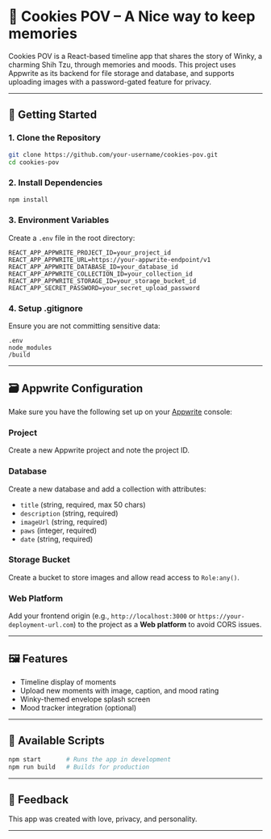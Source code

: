 # 🍪 Cookies POV – A Nice way to keep memories

Cookies POV is a React-based timeline app that shares the story of Winky, a charming Shih Tzu, through memories and moods. This project uses Appwrite as its backend for file storage and database, and supports uploading images with a password-gated feature for privacy.

---

## 🚀 Getting Started

### 1. **Clone the Repository**

```bash
git clone https://github.com/your-username/cookies-pov.git
cd cookies-pov
```

### 2. **Install Dependencies**

```bash
npm install
```

### 3. **Environment Variables**

Create a `.env` file in the root directory:

```env
REACT_APP_APPWRITE_PROJECT_ID=your_project_id
REACT_APP_APPWRITE_URL=https://your-appwrite-endpoint/v1
REACT_APP_APPWRITE_DATABASE_ID=your_database_id
REACT_APP_APPWRITE_COLLECTION_ID=your_collection_id
REACT_APP_APPWRITE_STORAGE_ID=your_storage_bucket_id
REACT_APP_SECRET_PASSWORD=your_secret_upload_password
```

### 4. **Setup .gitignore**

Ensure you are not committing sensitive data:

```gitignore
.env
node_modules
/build
```

---

## 🗃️ Appwrite Configuration

Make sure you have the following set up on your [Appwrite](https://cloud.appwrite.io) console:

### Project

Create a new Appwrite project and note the project ID.

### Database

Create a new database and add a collection with attributes:

* `title` (string, required, max 50 chars)
* `description` (string, required)
* `imageUrl` (string, required)
* `paws` (integer, required)
* `date` (string, required)

### Storage Bucket

Create a bucket to store images and allow read access to `Role:any()`.

### Web Platform

Add your frontend origin (e.g., `http://localhost:3000` or `https://your-deployment-url.com`) to the project as a **Web platform** to avoid CORS issues.

---

## 🖼️ Features

* Timeline display of moments
* Upload new moments with image, caption, and mood rating
* Winky-themed envelope splash screen
* Mood tracker integration (optional)

---

## 🤖 Available Scripts

```bash
npm start       # Runs the app in development
npm run build   # Builds for production
```

---


## 💬 Feedback

This app was created with love, privacy, and personality. 

---

